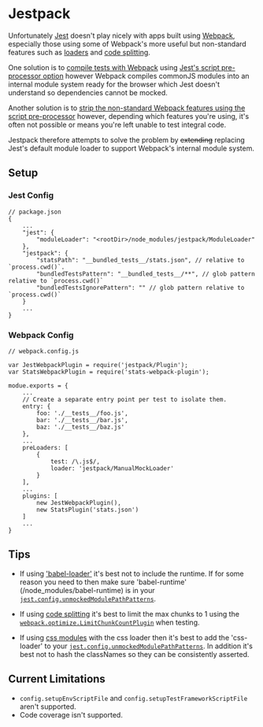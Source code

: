 # Jestpack

Unfortunately [Jest](https://facebook.github.io/jest/) doesn't play nicely with apps built using [Webpack](https://webpack.github.io/), especially those using some of Webpack's more useful but non-standard features such as [loaders](http://webpack.github.io/docs/loaders.html) and [code splitting](http://webpack.github.io/docs/code-splitting.html).

One solution is to [compile tests with Webpack](https://github.com/ColCh/jest-webpack) using [Jest's script pre-processor option](https://facebook.github.io/jest/docs/api.html#config-scriptpreprocessor-string) however Webpack compiles commonJS modules into an internal module system ready for the browser which Jest doesn't understand so dependencies cannot be mocked.

Another solution is to [strip the non-standard Webpack features using the script pre-processor](https://github.com/atecarlos/webpack-babel-jest) however, depending which features you're using, it's often not possible or means you're left unable to test integral code.

Jestpack therefore attempts to solve the problem by ~~extending~~ replacing Jest's default module loader to support Webpack's internal module system.

## Setup
### Jest Config
```
// package.json
{
    ...
    "jest": {
        "moduleLoader": "<rootDir>/node_modules/jestpack/ModuleLoader"
    },
    "jestpack": {
        "statsPath": "__bundled_tests__/stats.json", // relative to `process.cwd()`.
        "bundledTestsPattern": "__bundled_tests__/**", // glob pattern relative to `process.cwd()`
        "bundledTestsIgnorePattern": "" // glob pattern relative to `process.cwd()`
    }
    ...
}

```

### Webpack Config
```
// webpack.config.js

var JestWebpackPlugin = require('jestpack/Plugin');
var StatsWebpackPlugin = require('stats-webpack-plugin');

modue.exports = {
    ...
    // Create a separate entry point per test to isolate them.
    entry: {
        foo: './__tests__/foo.js',
        bar: './__tests__/bar.js',
        baz: './__tests__/baz.js'
    },
    ...
    preLoaders: [
        {
            test: /\.js$/,
            loader: 'jestpack/ManualMockLoader'
        }
    ],
    ...
    plugins: [
        new JestWebpackPlugin(),
        new StatsPlugin('stats.json')
    ]
    ...
}
```

## Tips

- If using ['babel-loader'](https://github.com/babel/babel-loader) it's best not to include the runtime. If for some reason you need to then make sure 'babel-runtime' (<rootDir>/node_modules/babel-runtime) is in your [`jest.config.unmockedModulePathPatterns`](https://facebook.github.io/jest/docs/api.html#config-unmockedmodulepathpatterns-array-string).

- If using [code splitting](http://webpack.github.io/docs/code-splitting.html) it's best to limit the max chunks to 1 using the [`webpack.optimize.LimitChunkCountPlugin`](https://github.com/webpack/docs/wiki/list-of-plugins#limitchunkcountplugin) when testing.

- If using [css modules](https://github.com/webpack/css-loader#css-modules) with the css loader then it's best to add the 'css-loader' to your [`jest.config.unmockedModulePathPatterns`](https://facebook.github.io/jest/docs/api.html#config-unmockedmodulepathpatterns-array-string). In addition it's best not to hash the classNames so they can be consistently asserted.

## Current Limitations

- `config.setupEnvScriptFile` and `config.setupTestFrameworkScriptFile` aren't supported.
- Code coverage isn't supported.
